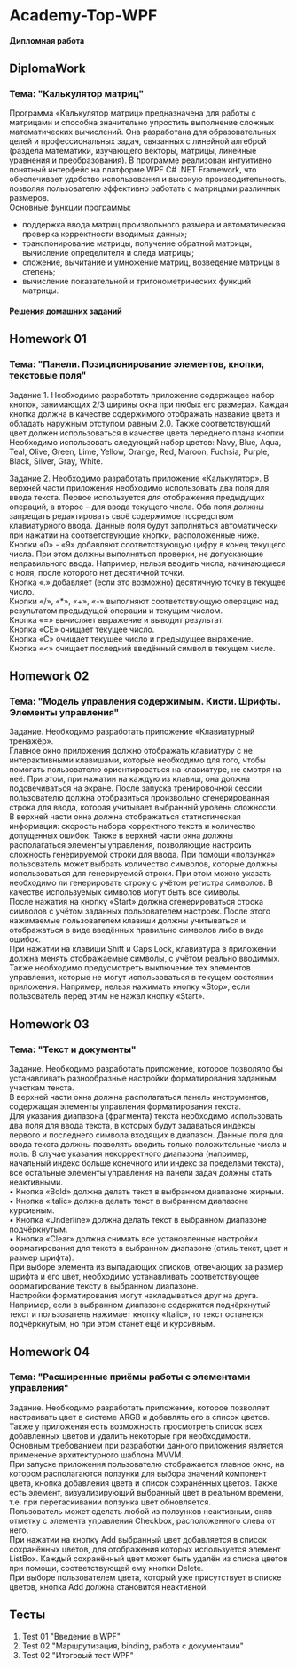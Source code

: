 # Academy-Top-WPF

#### Дипломная работа

## DiplomaWork

### Тема: "Калькулятор матриц"

Программа «Калькулятор матриц» предназначена для работы с матрицами и способна значительно упростить выполнение сложных математических вычислений. Она разработана для образовательных целей и профессиональных задач, связанных с линейной алгеброй (раздела математики, изучающего векторы, матрицы, линейные уравнения и преобразования). В программе реализован интуитивно понятный интерфейс на платформе WPF C# .NET Framework, что обеспечивает удобство использования и высокую производительность, позволяя пользователю эффективно работать с матрицами различных размеров.    
Основные функции программы:
- поддержка ввода матриц произвольного размера и автоматическая проверка корректности вводимых данных;
- транспонирование матрицы, получение обратной матрицы, вычисление определителя и следа матрицы;
- сложение, вычитание и умножение матриц, возведение матрицы в степень;
- вычисление показательной и тригонометрических функций матрицы.

#### Решения домашних заданий

## Homework 01

### Тема: "Панели. Позиционирование элементов, кнопки, текстовые поля"

Задание 1. Необходимо разработать приложение содержащее набор кнопок, занимающих 2/3 ширины окна при любых его размерах. Каждая кнопка должна в качестве содержимого отображать название цвета и обладать наружным отступом равным 2.0. Также соответствующий цвет должен использоваться в качестве цвета переднего плана кнопки. Необходимо использовать следующий набор цветов: Navy, Blue, Aqua, Teal, Olive, Green, Lime, Yellow, Orange, Red, Maroon, Fuchsia, Purple, Black, Silver, Gray, White.

Задание 2. Необходимо разработать приложение «Калькулятор». В верхней части приложения необходимо использовать два поля для ввода текста. Первое используется для отображения предыдущих операций, а второе – для ввода текущего числа. Оба поля должны запрещать редактировать своё содержимое посредством клавиатурного ввода. Данные поля будут заполняться автоматически при нажатии на соответствующие кнопки, расположенные ниже.    
Кнопки «0» - «9» добавляют соответствующую цифру в конец текущего числа. При этом должны выполняться проверки, не допускающие неправильного ввода. Например, нельзя вводить числа, начинающиеся с ноля, после которого нет десятичной точки.    
Кнопка «.» добавляет (если это возможно) десятичную точку в текущее число.    
Кнопки «/», «*», «+», «-» выполняют соответствующую операцию над результатом предыдущей операции и текущим числом.    
Кнопка «=» вычисляет выражение и выводит результат.    
Кнопка «CE» очищает текущее число.    
Кнопка «C» очищает текущее число и предыдущее выражение.    
Кнопка «<» очищает последний введённый символ в текущем числе.

## Homework 02

### Тема: "Модель управления содержимым. Кисти. Шрифты. Элементы управления"

Задание. Необходимо разработать приложение «Клавиатурный тренажёр».    
Главное окно приложения должно отображать клавиатуру с не интерактивными клавишами, которые необходимо для того, чтобы помогать пользователю ориентироваться на клавиатуре, не смотря на неё. При этом, при нажатии на каждую из клавиш, она должна подсвечиваться на экране. После запуска тренировочной сессии пользователю должна отобразиться произвольно сгенерированная строка для ввода, которая учитывает выбранный уровень сложности.    
В верхней части окна должна отображаться статистическая информация: скорость набора корректного текста и количество допущенных ошибок. Также в верхней части окна должны располагаться элементы управления, позволяющие настроить сложность генерируемой строки для ввода. При помощи «ползунка» пользователь может выбрать количество символов, которые должны использоваться для генерируемой строки. При этом можно указать необходимо ли генерировать строку с учётом регистра символов. В качестве используемых символов могут быть все символы.    
После нажатия на кнопку «Start» должна сгенерироваться строка символов с учётом заданных пользователем настроек. После этого нажимаемые пользователем клавиши должны учитываться и отображаться в виде введённых правильно символов либо в виде ошибок.    
При нажатии на клавиши Shift и Caps Lock, клавиатура в приложении должна менять отображаемые символы, с учётом реально вводимых.    
Также необходимо предусмотреть выключение тех элементов управления, которые не могут использоваться в текущем состоянии приложения. Например, нельзя нажимать кнопку «Stop», если пользователь перед этим не нажал кнопку «Start».

## Homework 03

### Тема: "Текст и документы"

Задание. Необходимо разработать приложение, которое позволяло бы устанавливать разнообразные настройки форматирования заданным участкам текста.    
В верхней части окна должна располагаться панель инструментов, содержащая элементы управления форматирования текста.    
Для указания диапазона (фрагмента) текста необходимо использовать два поля для ввода текста, в которых будут задаваться индексы первого и последнего символа входящих в диапазон. Данные поля для ввода текста должны позволять вводить только положительные числа и ноль. В случае указания некорректного диапазона (например, начальный индекс больше конечного или индекс за пределами текста), все остальные элементы управления на панели задач должны стать неактивными.    
▪ Кнопка «Bold» должна делать текст в выбранном диапазоне жирным.    
▪ Кнопка «Italic» должна делать текст в выбранном диапазоне курсивным.    
▪ Кнопка «Underline» должна делать текст в выбранном диапазоне подчёркнутым.    
▪ Кнопка «Clear» должна снимать все установленные настройки форматирования для текста в выбранном диапазоне (стиль текст, цвет и размер шрифта).    
При выборе элемента из выпадающих списков, отвечающих за размер шрифта и его цвет, необходимо устанавливать соответствующее форматирование тексту в выбранном диапазоне.    
Настройки форматирования могут накладываться друг на друга. Например, если в выбранном диапазоне содержится подчёркнутый текст и пользователь нажимает кнопку «Italic», то текст останется подчёркнутым, но при этом станет ещё и курсивным.

## Homework 04

### Тема: "Расширенные приёмы работы с элементами управления"

Задание. Необходимо разработать приложение, которое позволяет настраивать цвет в системе ARGB и добавлять его в список цветов. Также у приложения есть возможность просмотреть список всех добавленных цветов и удалить некоторые при необходимости.    
Основным требованием при разработки данного приложения является применение архитектурного шаблона MVVM.    
При запуске приложения пользователю отображается главное окно, на котором располагаются ползунки для выбора значений компонент цвета, кнопка добавления цвета и список сохранённых цветов. Также есть элемент, визуализирующий выбранный цвет в реальном времени, т.е. при перетаскивании ползунка цвет обновляется.    
Пользователь может сделать любой из ползунков неактивным, сняв отметку с элемента управления Checkbox, расположенного слева от него.    
При нажатии на кнопку Add выбранный цвет добавляется в список сохранённых цветов, для отображения которых используется элемент ListBox.
Каждый сохранённый цвет может быть удалён из списка цветов при помощи, соответствующей ему кнопки Delete.    
При выборе пользователем цвета, который уже присутствует в списке цветов, кнопка Add должна становится неактивной.

## Тесты

1. Test 01 "Введение в WPF"
2. Test 02 "Маршрутизация, binding, работа с документами"
3. Test 02 "Итоговый тест WPF"
